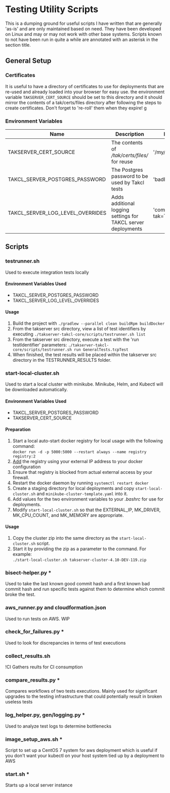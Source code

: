 # Testing Utility Scripts

This is a dumping ground for useful scripts I have written that are generally 'as-is' and are only maintained based on 
need. They have been developed on Linux and may or may not work with other base systems. Scripts known to not have been 
run in quite a while are annotated with an asterisk in the section title.

## General Setup

### Certificates
It is useful to have a directory of certificates to use for deployments that are re-used and already loaded into your 
browser for easy use. the environment variable `TAKSERVER_CERT_SOURCE` should be set to this directory and it should 
mirror the contents of a tak/certs/files directory after following the steps to create certificates. Don't forget to 
're-roll' them when they expire!
g
### Environment Variables

| Name                             | Description                                                   | Example                   |
|----------------------------------|---------------------------------------------------------------|---------------------------|
| TAKSERVER_CERT_SOURCE            | The contents of _/tak/certs/files/_ for reuse                 | '/my/cert/dir'            |
| TAKCL_SERVER_POSTGRES_PASSWORD   | The Postgres password to be used by Takcl tests               | 'badPassword'             |
| TAKCL_SERVER_LOG_LEVEL_OVERRIDES | Adds additional logging settings for TAKCL server deployments | 'com.bbn=TRACE tak=TRACE' |


## Scripts

### testrunner.sh

Used to execute integration tests locally
#### Environment Variables Used
 - TAKCL_SERVER_POSTGRES_PASSWORD
 - TAKCL_SERVER_LOG_LEVEL_OVERRIDES

#### Usage

1. Build the project with `./gradlew --parallel clean buildRpm buildDocker`
2. From the takserver src directory, view a list of test identifiers by executing 
   `./takserver-takcl-core/scripts/testrunner.sh list`
3. From the takserver src directory, execute a test with the 'run testIdentifier' parameters:
   `./takserver-takcl-core/scripts/testrunner.sh run GeneralTests.tcpTest`
4. When finished, the test results will be placed within the takserver src directory in the TESTRUNNER_RESULTS folder.

### start-local-cluster.sh

Used to start a local cluster with minikube. Minikube, Helm, and Kubectl will be downloaded automatically.

#### Environment Variables Used
- TAKCL_SERVER_POSTGRES_PASSWORD
- TAKSERVER_CERT_SOURCE

#### Preparation
1.  Start a local auto-start docker registry for local usage with the following command:  
    `docker run -d -p 5000:5000 --restart always --name registry registry:2`
2.  [Add](https://docs.docker.com/registry/insecure/) the registry using your external IP address to your docker configuration
3.  Ensure that registry is blocked from actual external access by your firewall.
4.  Restart the docker daemon by running `systemctl restart docker`
5.  Create a staging directory for local deployments and copy `start-local-cluster.sh` and `minikube-cluster-template.yaml` into it.
6.  Add values for the two environment variables to your _.bashrc_ for use for deployments.
7.  Modify `start-local-cluster.sh` so that the EXTERNAL_IP, MK_DRIVER, MK_CPU_COUNT, and MK_MEMORY are appropriate.

#### Usage
1.  Copy the cluster zip into the same directory as the `start-local-cluster.sh` script.  
2.  Start it by providing the zip as a parameter to the command. For example:  
    `./start-local-cluster.sh takserver-cluster-4.10-DEV-119.zip`

### bisect-helper.py *

Used to take the last known good commit hash and a first known bad commit hash and run specific tests against them to 
determine which commit broke the test.

### aws_runner.py and cloudformation.json

Used to run tests on AWS. WIP

### check_for_failures.py *

Used to look for discrepancies in terms of test executions

### collect_results.sh
!CI Gathers reults for CI consumption

### compare_results.py *
Compares workflows of two tests executions. Mainly used for significant upgrades to the testing infrastructure that 
could potentially result in broken useless tests

### log_helper.py, gen/logging.py *

Used to analyze test logs to determine bottlenecks

### image_setup_aws.sh *

Script to set up a CentOS 7 system for aws deployment which is useful if you don't want your kubectl on your host 
system tied up by a deployment to AWS

### start.sh *

Starts up a local server instance
